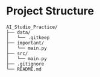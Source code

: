 # Project Structure

```text
AI_Studio_Practice/
├── data/
│   └── .gitkeep
├── important/
│   └── main.py
├── src/
│   └── main.py
├── .gitignore
└── README.md
```

